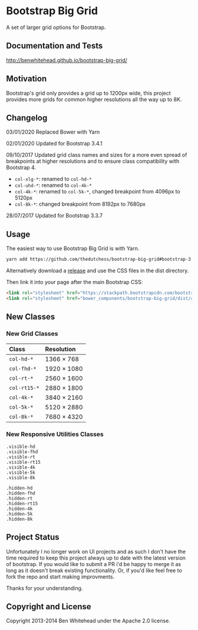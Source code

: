 Bootstrap Big Grid
==================
A set of larger grid options for Bootstrap.

Documentation and Tests
-----------------------
http://benwhitehead.github.io/bootstrap-big-grid/

Motivation
----------
Bootstrap's grid only provides a grid up to 1200px wide, this project provides more grids for common higher resolutions all the way up to 8K.

Changelog
---------
03/01/2020 Replaced Bower with Yarn

02/01/2020 Updated for Bootstrap 3.4.1

09/10/2017 Updated grid class names and sizes for a more even spread of breakpoints at higher resolutions and to ensure class compatibility with Bootstrap 4.
* `col-xlg-*`: renamed to `col-hd-*`
* `col-uhd-*`: renamed to `col-4k-*`
* `col-4k-*`: renamed to `col-5k-*`, changed breakpoint from 4096px to 5120px
* `col-8k-*`: changed breakpoint from 8192px to 7680px

28/07/2017 Updated for Bootstrap 3.3.7

Usage
-----
The easiest way to use Bootstrap Big Grid is with Yarn.
```bash
yarn add https://github.com/thedutchess/bootstrap-big-grid#bootstrap-3
```

Alternatively download a [release](https://github.com/thedutchess/bootstrap-big-grid/releases) and use the CSS files in the dist directory.

Then link it into your page after the main Bootstrap CSS:

```html
<link rel="stylesheet" href="https://stackpath.bootstrapcdn.com/bootstrap/3.4.1/css/bootstrap.min.css" integrity="sha384-HSMxcRTRxnN+Bdg0JdbxYKrThecOKuH5zCYotlSAcp1+c8xmyTe9GYg1l9a69psu" crossorigin="anonymous">
<link rel="stylesheet" href="bower_components/bootstrap-big-grid/dist/css/bootstrap-big-grid.min.css"/>
```

New Classes
-----------
### New Grid Classes
| Class        | Resolution  |
| :------------|:------------|
| `col-hd-*`   | 1366 × 768  |
| `col-fhd-*`  | 1920 × 1080 |
| `col-rt-*`   | 2560 × 1600 |
| `col-rt15-*` | 2880 × 1800 |
| `col-4k-*`   | 3840 × 2160 |
| `col-5k-*`   | 5120 × 2880 |
| `col-8k-*`   | 7680 × 4320 |

### New Responsive Utilities Classes
`.visible-hd`  
`.visible-fhd`  
`.visible-rt`  
`.visible-rt15`  
`.visible-4k`  
`.visible-5k`  
`.visible-8k`  
  
`.hidden-hd`  
`.hidden-fhd`  
`.hidden-rt`  
`.hidden-rt15`  
`.hidden-4k`  
`.hidden-5k`  
`.hidden-8k`  

Project Status
--------------
Unfortunately I no longer work on UI projects and as such I don't have the time required to keep this project always up to date with the latest version of bootstrap.  If you would like to submit a PR i'd be happy to merge it as long as it doesn't break existing functionality. Or, if you'd like feel free to fork the repo and start making improvments.

Thanks for your understanding.

Copyright and License
---------------------
Copyright 2013-2014 Ben Whitehead under the Apache 2.0 license.
